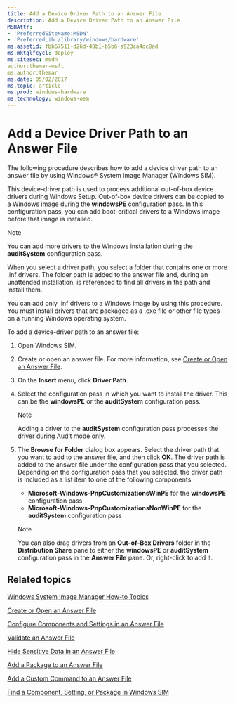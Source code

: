 ```yaml
---
title: Add a Device Driver Path to an Answer File
description: Add a Device Driver Path to an Answer File
MSHAttr:
- 'PreferredSiteName:MSDN'
- 'PreferredLib:/library/windows/hardware'
ms.assetid: fbb67511-d26d-40b1-b5b6-a923ca4dc8ad
ms.mktglfcycl: deploy
ms.sitesec: msdn
author:themar-msft
ms.author:themar
ms.date: 05/02/2017
ms.topic: article
ms.prod: windows-hardware
ms.technology: windows-oem
---
```

# Add a Device Driver Path to an Answer File

The following procedure describes how to add a device driver path to an answer file by using Windows® System Image Manager (Windows SIM).

This device-driver path is used to process additional out-of-box device drivers during Windows Setup. Out-of-box device drivers can be copied to a Windows image during the **windowsPE** configuration pass. In this configuration pass, you can add boot-critical drivers to a Windows image before that image is installed.

> [!Note]
> You can add more drivers to the Windows installation during the **auditSystem** configuration pass.

When you select a driver path, you select a folder that contains one or more .inf drivers. The folder path is added to the answer file and, during an unattended installation, is referenced to find all drivers in the path and install them.

You can add only .inf drivers to a Windows image by using this procedure. You must install drivers that are packaged as a .exe file or other file types on a running Windows operating system.

To add a device-driver path to an answer file:

1. Open Windows SIM.
1. Create or open an answer file. For more information, see [Create or Open an Answer File](create-or-open-an-answer-file.md).
1. On the **Insert** menu, click **Driver Path**.
1. Select the configuration pass in which you want to install the driver. This can be the **windowsPE** or the **auditSystem** configuration pass.

   > [!Note]
   > Adding a driver to the **auditSystem** configuration pass processes the driver during Audit mode only.

1. The **Browse for Folder** dialog box appears. Select the driver path that you want to add to the answer file, and then click **OK**. The driver path is added to the answer file under the configuration pass that you selected. Depending on the configuration pass that you selected, the driver path is included as a list item to one of the following components:
    * **Microsoft-Windows-PnpCustomizationsWinPE** for the **windowsPE** configuration pass
    * **Microsoft-Windows-PnpCustomizationsNonWinPE** for the **auditSystem** configuration pass

    > [!Note]
    > You can also drag drivers from an **Out-of-Box Drivers** folder in the **Distribution Share** pane to either the **windowsPE** or **auditSystem** configuration pass in the **Answer File** pane. Or, right-click to add it.

## Related topics

[Windows System Image Manager How-to Topics](windows-system-image-manager-how-to-topics.md)

[Create or Open an Answer File](create-or-open-an-answer-file.md)

[Configure Components and Settings in an Answer File](configure-components-and-settings-in-an-answer-file.md)

[Validate an Answer File](validate-an-answer-file.md)

[Hide Sensitive Data in an Answer File](hide-sensitive-data-in-an-answer-file.md)

[Add a Package to an Answer File](add-a-package-to-an-answer-file.md)

[Add a Custom Command to an Answer File](add-a-custom-command-to-an-answer-file.md)

[Find a Component, Setting, or Package in Windows SIM](find-a-component-setting-or-package-in-windows-sim.md)
